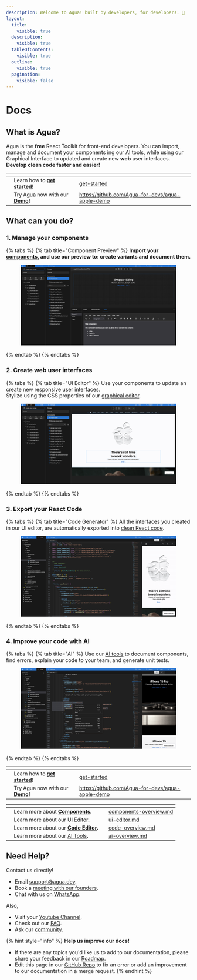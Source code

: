 ```yaml
---
description: Welcome to Agua! built by developers, for developers. 🤍
layout:
  title:
    visible: true
  description:
    visible: true
  tableOfContents:
    visible: true
  outline:
    visible: true
  pagination:
    visible: false
---
```


# Docs

## What is Agua?

Agua is the **free** React Toolkit for front-end developers. You can import, manage and document your components ing our AI tools, while using our Graphical Interface to updated and create new **web** user interfaces. **Develop clean code faster and easier!**



<table data-card-size="large" data-view="cards"><thead><tr><th></th><th></th><th></th><th data-hidden data-card-target data-type="content-ref"></th></tr></thead><tbody><tr><td></td><td>Learn how to <a href="introduction/get-started/"><strong>get started</strong></a>!</td><td></td><td><a href="introduction/get-started/">get-started</a></td></tr><tr><td></td><td>Try Agua now with our <a href="https://github.com/Agua-for-devs/agua-apple-demo"><strong>Demo</strong></a><strong>!</strong></td><td></td><td><a href="https://github.com/Agua-for-devs/agua-apple-demo">https://github.com/Agua-for-devs/agua-apple-demo</a></td></tr></tbody></table>



## What can you do?

### 1. Manage your components

{% tabs %}
{% tab title="Component Preview" %}
**Import your** [**components**](components/components-overview.md)**, and use our preview to: create variants and document them.**

<figure><img src=".gitbook/assets/Agua_Apple_Demo_Components.png" alt="Components"><figcaption></figcaption></figure>
{% endtab %}
{% endtabs %}

### 2. Create web user interfaces

{% tabs %}
{% tab title="UI Editor" %}
Use your components to update an create new responsive user interfaces.\
Stylize using the CSS properties of our [graphical editor](fundamentals/ui-editor.md).

<figure><img src=".gitbook/assets/Agua_Apple_Demo.png" alt="UI editor"><figcaption></figcaption></figure>
{% endtab %}
{% endtabs %}

### 3. Export your React Code

{% tabs %}
{% tab title="Code Generator" %}
All the interfaces you created in our UI editor, are automatically exported into [clean React code](code-editor/code-overview.md).

<figure><img src=".gitbook/assets/Agua_Apple_Demo_Code.png" alt="Code Generator"><figcaption></figcaption></figure>
{% endtab %}
{% endtabs %}

### 4.  Improve your code with AI

{% tabs %}
{% tab title="AI" %}
Use our [AI tools](code-editor/ai-overview.md) to document components, find errors, explain your code to your team, and generate unit tests.

<figure><img src=".gitbook/assets/Agua_Apple_Demo_AI.png" alt="AI"><figcaption></figcaption></figure>
{% endtab %}
{% endtabs %}



<table data-card-size="large" data-view="cards"><thead><tr><th></th><th></th><th></th><th data-hidden data-card-target data-type="content-ref"></th></tr></thead><tbody><tr><td></td><td>Learn how to <a href="introduction/get-started/"><strong>get started</strong></a>!</td><td></td><td><a href="introduction/get-started/">get-started</a></td></tr><tr><td></td><td>Try Agua now with our <a href="https://github.com/Agua-for-devs/agua-apple-demo"><strong>Demo</strong></a><strong>!</strong></td><td></td><td><a href="https://github.com/Agua-for-devs/agua-apple-demo">https://github.com/Agua-for-devs/agua-apple-demo</a></td></tr></tbody></table>



<table data-card-size="large" data-view="cards"><thead><tr><th></th><th></th><th></th><th data-hidden data-card-target data-type="content-ref"></th></tr></thead><tbody><tr><td></td><td>Learn more about <a href="components/components-overview.md"><strong>Components</strong></a><strong>.</strong></td><td></td><td><a href="components/components-overview.md">components-overview.md</a></td></tr><tr><td></td><td>Learn more about our <a href="fundamentals/ui-editor.md">UI Editor</a><strong>.</strong></td><td></td><td><a href="fundamentals/ui-editor.md">ui-editor.md</a></td></tr><tr><td></td><td>Learn more about our <a href="code-editor/code-overview.md"><strong>Code Editor</strong></a><strong>.</strong></td><td></td><td><a href="code-editor/code-overview.md">code-overview.md</a></td></tr><tr><td></td><td>Learn more about our <a href="code-editor/ai-overview.md">AI Tools</a><strong>.</strong></td><td></td><td><a href="code-editor/ai-overview.md">ai-overview.md</a></td></tr></tbody></table>



## Need Help?

Contact us directly!

* Email [support@agua.dev](mailto:support@agua.dev).
* Book a [meeting with our founders](https://agua.tools/meetings/developers/onboarding).
* Chat with us on [WhatsApp](https://wa.me/12396883277).

Also,

* Visit your [Youtube Channel](https://www.youtube.com/@aguafordevs).
* Check out our [FAQ](help-and-community/faq.md).
* Ask our [community](https://discord.com/invite/hqgEhc8VFN).



{% hint style="info" %}
**Help us improve our docs!**

* If there are any topics you'd like us to add to our documentation, please share your feedback in our [Roadmap](https://roadmap.agua.app/).
* Edit this page in our [GitHub Repo](https://github.com/Agua-for-devs/agua-documentation) to fix an error or add an improvement to our documentation in a merge request.
{% endhint %}
